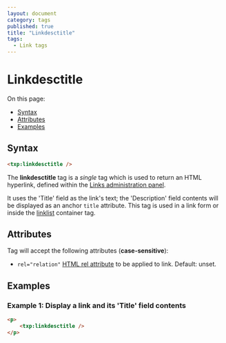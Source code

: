 ```yaml
---
layout: document
category: tags
published: true
title: "Linkdesctitle"
tags:
  - Link tags
---
```


# Linkdesctitle

On this page:

* [Syntax](#user-content-syntax)
* [Attributes](#user-content-attributes)
* [Examples](#user-content-examples)

## Syntax

~~~ html
<txp:linkdesctitle />
~~~

The **linkdesctitle** tag is a *single* tag which is used to return an HTML hyperlink, defined within the [Links administration panel](../administration/links-panel).

It uses the 'Title' field as the link's text; the 'Description' field contents will be displayed as an anchor `title` attribute. This tag is used in a link form or inside the [linklist](linklist) container tag.

## Attributes

Tag will accept the following attributes (**case-sensitive**):

* `rel="relation"`
[HTML rel attribute](https://developer.mozilla.org/en-US/docs/Web/HTML/Link_types) to be applied to link.
Default: unset.

## Examples

### Example 1: Display a link and its 'Title' field contents

~~~ html
<p>
    <txp:linkdesctitle />
</p>
